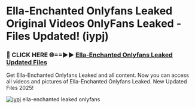 # Ella-Enchanted Onlyfans Leaked Original Videos 0nlyFans Leaked - Files Updated! (iypj)

<h3>🔴 CLICK HERE 🌐==►► <a href="https://tinyurl.com/x26r9saj" rel="nofollow">Ella-Enchanted Onlyfans Leaked Updated Files</a></h3>

Get Ella-Enchanted Onlyfans Leaked and all content. Now you can access all videos and pictures of Ella-Enchanted Onlyfans Leaked. New Updated Files 2025!

[![iypj](https://i.imgur.com/LkgZPqh.gif)](https://tinyurl.com/x26r9saj)
ella-enchanted leaked onlyfans